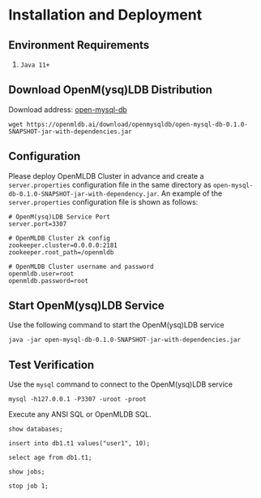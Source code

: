 # Installation and Deployment

## Environment Requirements

1. `Java 11+`

## Download OpenM(ysq)LDB Distribution

Download address: [open-mysql-db](https://openmldb.ai/download/openmysqldb/open-mysql-db-0.1.0-SNAPSHOT-jar-with-dependencies.jar)

```shell
wget https://openmldb.ai/download/openmysqldb/open-mysql-db-0.1.0-SNAPSHOT-jar-with-dependencies.jar
```

## Configuration

Please deploy OpenMLDB Cluster in advance and create a `server.properties` configuration file in the same directory as `open-mysql-db-0.1.0-SNAPSHOT-jar-with-dependency.jar`. An example of the `server.properties` configuration file is shown as follows:

```
# OpenM(ysq)LDB Service Port
server.port=3307

# OpenMLDB Cluster zk config
zookeeper.cluster=0.0.0.0:2181
zookeeper.root_path=/openmldb

# OpenMLDB Cluster username and password
openmldb.user=root
openmldb.password=root
```

## Start OpenM(ysq)LDB Service

Use the following command to start the OpenM(ysq)LDB service

```
java -jar open-mysql-db-0.1.0-SNAPSHOT-jar-with-dependencies.jar
```

## Test Verification

Use the `mysql` command to connect to the OpenM(ysq)LDB service

```
mysql -h127.0.0.1 -P3307 -uroot -proot
```

Execute any ANSI SQL or OpenMLDB SQL.

```
show databases;

insert into db1.t1 values("user1", 10);

select age from db1.t1;

show jobs;

stop job 1;
```
